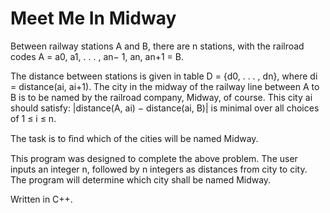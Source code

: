 # Meet Me In Midway

Between railway stations A and B, there are n stations, with the railroad codes
A = a0, a1, . . . , an− 1, an, an+1 = B.

The distance between stations is given in table D = {d0, . . . , dn}, where di = distance(ai, ai+1). The city in the midway of 
the railway line between A to B is to be named by the railroad company, Midway, of course. This city ai should satisfy: 
|distance(A, ai) − distance(ai, B)| is minimal over all choices of 1 ≤ i ≤ n.

The task is to ﬁnd which of the cities will be named Midway.

This program was designed to complete the above problem. 
The user inputs an integer n, followed by n integers as distances from city to city.
The program will determine which city shall be named Midway.

Written in C++.
